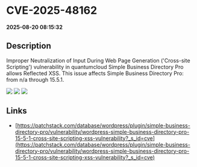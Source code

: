 # CVE-2025-48162

**2025-08-20 08:15:32**

## Description
Improper Neutralization of Input During Web Page Generation ('Cross-site Scripting') vulnerability in quantumcloud Simple Business Directory Pro allows Reflected XSS. This issue affects Simple Business Directory Pro: from n/a through 15.5.1.

![](https://img.shields.io/static/v1?label=Score&message=7.1&color=red)
![](https://img.shields.io/static/v1?label=Severity&message=HIGH&color=red)
![](https://img.shields.io/static/v1?label=CWE&message=XSS&color=green)

## Links
- [https://patchstack.com/database/wordpress/plugin/simple-business-directory-pro/vulnerability/wordpress-simple-business-directory-pro-15-5-1-cross-site-scripting-xss-vulnerability?_s_id=cve](https://patchstack.com/database/wordpress/plugin/simple-business-directory-pro/vulnerability/wordpress-simple-business-directory-pro-15-5-1-cross-site-scripting-xss-vulnerability?_s_id=cve)
